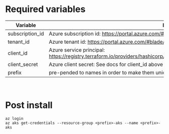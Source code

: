 # Required variables

| Variable        | Description |
| --------------- | ----------- |
| subscription_id | Azure subscription id: https://portal.azure.com/#blade/Microsoft_Azure_Billing/SubscriptionsBlade |
| tenant_id       | Azure tenant id: https://portal.azure.com/#blade/Microsoft_AAD_IAM/ActiveDirectoryMenuBlade/Overview |
| client_id       | Azure service principal: https://registry.terraform.io/providers/hashicorp/azurerm/latest/docs/guides/service_principal_client_secret |
| client_secret   | Azure client secret:  See docs for client_id above |
| prefix          | pre-pended to names in order to make them unique e.g. stage, prod, test, frodo |
<br>

# Post install

```
az login
az aks get-credentials --resource-group <prefix>-aks --name <prefix>-aks
```